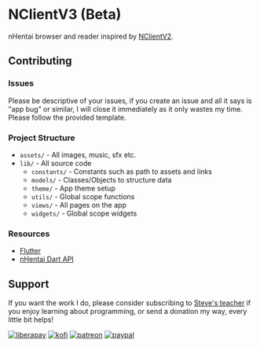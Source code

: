 # NClientV3 (Beta)

nHentai browser and reader inspired by [NClientV2](https://github.com/Dar9586/NClientV2).

## Contributing

### Issues

Please be descriptive of your issues, if you create an issue and all it says is "app bug" or similar, I will close it immediately as it only wastes my time. Please follow the provided template.

### Project Structure

- `assets/` - All images, music, sfx etc.
- `lib/` - All source code
  - `constants/` - Constants such as path to assets and links
  - `models/` - Classes/Objects to structure data
  - `theme/` - App theme setup
  - `utils/` - Global scope functions
  - `views/` - All pages on the app
  - `widgets/` - Global scope widgets

### Resources

- [Flutter](https://flutter.dev)
- [nHentai Dart API](https://github.com/Zekfad/nhentai_dart)

## Support

If you want the work I do, please consider subscribing to [Steve's teacher](https://www.youtube.com/@Stevesteacher) if you enjoy learning about programming, or send a donation my way, every little bit helps!

[<img alt="liberapay" src="https://img.shields.io/badge/-LiberaPay-EBC018?style=flat-square&logo=liberapay&logoColor=white" />](https://liberapay.com/stevesteacher/)
[<img alt="kofi" src="https://img.shields.io/badge/-Kofi-7648BB?style=flat-square&logo=ko-fi&logoColor=white" />](https://ko-fi.com/stevesteacher)
[<img alt="patreon" src="https://img.shields.io/badge/-Patreon-F43F4B?style=flat-square&logo=patreon&logoColor=white" />](https://www.patreon.com/Stevesteacher)
[<img alt="paypal" src="https://img.shields.io/badge/-PayPal-0c1a55?style=flat-square&logo=paypal&logoColor=white" />](https://www.paypal.com/donate/?hosted_button_id=P9V2M4Q6WYHR8)
